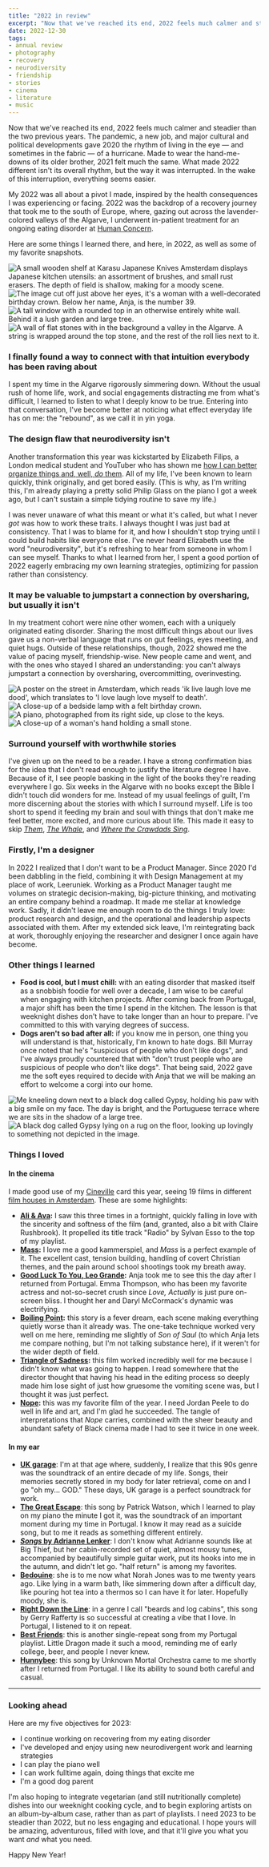 ```yaml
---
title: "2022 in review"
excerpt: "Now that we've reached its end, 2022 feels much calmer and steadier than the two previous years. The pandemic, a new job, and major cultural and political developments gave 2020 the rhythm of living in the eye — and sometimes in the fabric — of a hurricane."
date: 2022-12-30
tags:
- annual review
- photography
- recovery
- neurodiversity
- friendship
- stories
- cinema
- literature
- music
---
```

Now that we've reached its end, 2022 feels much calmer and steadier than the two previous years. The pandemic, a new job, and major cultural and political developments gave 2020 the rhythm of living in the eye — and sometimes in the fabric — of a hurricane. Made to wear the hand-me-downs of its older brother, 2021 felt much the same. What made 2022 different isn't its overall rhythm, but the way it was interrupted. In the wake of this interruption, everything seems easier.

My 2022 was all about a pivot I made, inspired by the health consequences I was experiencing or facing. 2022 was the backdrop of a recovery journey that took me to the south of Europe, where, gazing out across the lavender-colored valleys of the Algarve, I underwent in-patient treatment for an ongoing eating disorder at [Human Concern](https://humanconcern.nl/).

Here are some things I learned there, and here, in 2022, as well as some of my favorite snapshots.

<div class="my-5">
<div class="row">
    <div class="col-md-6">
        <img src="https://res.cloudinary.com/dbi2zounq/image/upload/c_scale,w_700/v1672295755/zinzy.website/2022-in-review-5_tarer9.jpg" alt="A small wooden shelf at Karasu Japanese Knives Amsterdam displays Japanese kitchen utensils: an assortment of brushes, and small rust erasers. The depth of field is shallow, making for a moody scene.">
    </div>
    <div class="col-md-6">
        <img src="https://res.cloudinary.com/dbi2zounq/image/upload/c_scale,w_700/v1672295755/zinzy.website/2022-in-review-4_namvxo.jpg" alt="The image cut off just above her eyes, it's a woman with a well-decorated birthday crown. Below her name, Anja, is the number 39.">
    </div>
</div>
<div class="row mt-3">
    <div class="col-md-6">
        <img src="https://res.cloudinary.com/dbi2zounq/image/upload/c_scale,w_700/v1672295757/zinzy.website/2022-in-review-21_wghwp1.jpg" alt="A tall window with a rounded top in an otherwise entirely white wall. Behind it a lush garden and large tree.">
    </div>
    <div class="col-md-6">
        <img src="https://res.cloudinary.com/dbi2zounq/image/upload/c_scale,w_700/v1672295755/zinzy.website/2022-in-review-9_a74pp8.jpg" alt="A wall of flat stones with in the background a valley in the Algarve. A string is wrapped around the top stone, and the rest of the roll lies next to it.">
    </div>
</div>
</div>

### I finally found a way to connect with that intuition everybody has been raving about
I spent my time in the Algarve rigorously simmering down. Without the usual rush of home life, work, and social engagements distracting me from what's difficult, I learned to listen to what I deeply know to be true. Entering into that conversation, I've become better at noticing what effect everyday life has on me: the "rebound", as we call it in yin yoga.

### The design flaw that neurodiversity isn't
Another transformation this year was kickstarted by Elizabeth Filips, a London medical student and YouTuber who has shown me [how I can better organize things and, well, _do_ them](https://www.youtube.com/watch?v=A2sS00egAzg). All of my life, I've been known to learn quickly, think originally, and get bored easily. (This is why, as I'm writing this, I'm already playing a pretty solid Philip Glass on the piano I got a week ago, but I can't sustain a simple tidying routine to save my life.)

I was never unaware of what this meant or what it's called, but what I never _got_ was how to work these traits. I always thought I was just bad at consistency. That I was to blame for it, and how I shouldn't stop trying until I could build habits like everyone else. I've never heard Elizabeth use the word "neurodiversity", but it's refreshing to hear from someone in whom I can see myself. Thanks to what I learned from her, I spent a good portion of 2022 eagerly embracing my own learning strategies, optimizing for passion rather than consistency.

### It may be valuable to jumpstart a connection by oversharing, but usually it isn't
In my treatment cohort were nine other women, each with a uniquely originated eating disorder. Sharing the most difficult things about our lives gave us a non-verbal language that runs on gut feelings, eyes meeting, and quiet hugs. Outside of these relationships, though, 2022 showed me the value of pacing myself, friendship-wise. New people came and went, and with the ones who stayed I shared an understanding: you can't always jumpstart a connection by oversharing, overcommitting, overinvesting.


<div class="my-5">
<div class="row">
    <div class="col-md-6">
        <img src="https://res.cloudinary.com/dbi2zounq/image/upload/c_scale,w_700/v1672295757/zinzy.website/2022-in-review-17_jqkm4r.jpg" alt="A poster on the street in Amsterdam, which reads 'ik live laugh love me dood', which translates to 'I love laugh love myself to death'.">
    </div>
    <div class="col-md-6">
        <img src="https://res.cloudinary.com/dbi2zounq/image/upload/c_scale,w_700/v1672295758/zinzy.website/2022-in-review-14_kd7qdp.jpg" alt="A close-up of a bedside lamp with a felt birthday crown.">
    </div>
</div>
<div class="row mt-3">
    <div class="col-md-6">
        <img src="https://res.cloudinary.com/dbi2zounq/image/upload/c_scale,w_700/v1672295754/zinzy.website/2022-in-review-15_chnhyh.jpg" alt="A piano, photographed from its right side, up close to the keys.">
    </div>
    <div class="col-md-6">
<img src="https://res.cloudinary.com/dbi2zounq/image/upload/c_scale,w_700/v1672295753/zinzy.website/2022-in-review-8_lotyk1.jpg" alt="A close-up of a woman's hand holding a small stone.">
    </div>
</div>
</div>
 
### Surround yourself with worthwhile stories
I've given up on the need to be a reader. I have a strong confirmation bias for the idea that I don't read enough to justify the literature degree I have. Because of it, I see people basking in the light of the books they're reading everywhere I go. Six weeks in the Algarve with no books except the Bible I didn't touch did wonders for me. Instead of my usual feelings of guilt, I'm more discerning about the stories with which I surround myself. Life is too short to spend it feeding my brain and soul with things that don't make me feel better, more excited, and more curious about life. This made it easy to skip _[Them](https://en.wikipedia.org/wiki/Them_(TV_series)#Reception)_, _[The Whale](https://www.nytimes.com/2022/12/10/opinion/the-whale-film.html)_, and _[Where the Crawdads Sing](https://en.wikipedia.org/wiki/Where_the_Crawdads_Sing)_.

### Firstly, I'm a designer
In 2022 I realized that I don't want to be a Product Manager. Since 2020 I'd been dabbling in the field, combining it with Design Management at my place of work, Leeruniek. Working as a Product Manager taught me volumes on strategic decision-making, big-picture thinking, and motivating an entire company behind a roadmap. It made me stellar at knowledge work. Sadly, it didn't leave me enough room to do the things I truly love: product research and design, and the operational and leadership aspects associated with them. After my extended sick leave, I'm reintegrating back at work, thoroughly enjoying the researcher and designer I once again have become.

### Other things I learned
- **Food is cool, but I must chill:** with an eating disorder that masked itself as a snobbish foodie for well over a decade, I am wise to be careful when engaging with kitchen projects. After coming back from Portugal, a major shift has been the time I spend in the kitchen. The lesson is that weeknight dishes don't have to take longer than an hour to prepare. I've committed to this with varying degrees of success.
- **Dogs aren't so bad after all:** if you know me in person, one thing you will understand is that, historically, I'm known to hate dogs. Bill Murray once noted that he's "suspicious of people who don't like dogs", and I've always proudly countered that with "don't trust people who are suspicious of people who don't like dogs". That being said, 2022 gave me the soft eyes required to decide with Anja that we will be making an effort to welcome a corgi into our home.

<div class="my-5">
<div class="row">
    <div class="col-md-6">
        <img src="https://res.cloudinary.com/dbi2zounq/image/upload/c_scale,w_700/v1672295756/zinzy.website/2022-in-review-22_jtwbwi.jpg" alt="Me kneeling down next to a black dog called Gypsy, holding his paw with a big smile on my face. The day is bright, and the Portuguese terrace where we are sits in the shadow of a large tree.">
    </div>
    <div class="col-md-6">
        <img src="https://res.cloudinary.com/dbi2zounq/image/upload/c_scale,w_700/v1672295757/zinzy.website/2022-in-review-13_o3demr.jpg" alt="A black dog called Gypsy lying on a rug on the floor, looking up lovingly to something not depicted in the image.">
    </div>
</div>
</div>

### Things I loved

#### In the cinema
I made good use of my [Cineville](https://www.cineville.nl/) card this year, seeing 19 films in different [film houses in Amsterdam](https://www.cineville.nl/theaters). These are some highlights:

- **[Ali & Ava](https://www.imdb.com/title/tt11559472/):** I saw this three times in a fortnight, quickly falling in love with the sincerity and softness of the film (and, granted, also a bit with Claire Rushbrook). It propelled its title track "Radio" by Sylvan Esso to the top of my playlist.
- **[Mass](https://www.imdb.com/title/tt11389748/):** I love me a good kammerspiel, and _Mass_ is a perfect example of it. The excellent cast, tension building, handling of covert Christian themes, and the pain around school shootings took my breath away.
- **[Good Luck To You, Leo Grande](https://www.imdb.com/title/tt13352968/):** Anja took me to see this the day after I returned from Portugal. Emma Thompson, who has been my favorite actress and not-so-secret crush since _Love, Actually_ is just pure on-screen bliss. I thought her and Daryl McCormack's dynamic was electrifying.
- **[Boiling Point](https://www.imdb.com/title/tt11127680/):** this story is a fever dream, each scene making everything quietly worse than it already was. The one-take technique worked very well on me here, reminding me slightly of _Son of Saul_ (to which Anja lets me compare nothing, but I'm not talking substance here), if it weren't for the wider depth of field.
- **[Triangle of Sadness](https://www.imdb.com/title/tt7322224/):** this film worked incredibly well for me because I didn't know what was going to happen. I read somewhere that the director thought that having his head in the editing process so deeply made him lose sight of just how gruesome the vomiting scene was, but I thought it was just perfect.
- **[Nope](https://www.imdb.com/title/tt10954984/):** this was my favorite film of the year. I need Jordan Peele to do well in life and art, and I'm glad he succeeded. The tangle of interpretations that _Nope_ carries, combined with the sheer beauty and abundant safety of Black cinema made I had to see it twice in one week.

#### In my ear
- **[UK garage](https://open.spotify.com/playlist/2ubfQRrDsy6MEOKfptWEFt?si=70e6b75a48fa41cd)**: I'm at that age where, suddenly, I realize that this 90s genre was the soundtrack of an entire decade of my life. Songs, their memories secretly stored in my body for later retrieval, come on and I go "oh my... GOD." These days, UK garage is a perfect soundtrack for work.
- **[The Great Escape](https://open.spotify.com/track/1GIPP103zfsythULEpsmdw?si=e8af6a7cd6d74ed5)**: this song by Patrick Watson, which I learned to play on my piano the minute I got it, was the soundtrack of an important moment during my time in Portugal. I know it may read as a suicide song, but to me it reads as something different entirely.
- **[_Songs_ by Adrianne Lenker](https://open.spotify.com/album/2Qt8Z1LB3Fsrf6nhBNsvUJ?si=A9bEvaz7R7SOmX1r86zGTw)**: I don't know what Adrianne sounds like at Big Thief, but her cabin-recorded set of quiet, almost mousy tunes, accompanied by beautifully simple guitar work, put its hooks into me in the autumn, and didn't let go. "half return" is among my favorites.
- **[Bedouine](https://open.spotify.com/artist/6IiZemRMna678qNhiRkYI5?si=CvXOTbiRSiyFo6MnWs8Fcw)**: she is to me now what Norah Jones was to me twenty years ago. Like lying in a warm bath, like simmering down after a difficult day, like pouring hot tea into a thermos so I can have it for later. Hopefully moody, she is.
- **[Right Down the Line](https://open.spotify.com/track/2Xb6wJYGi0QXwURw5WWvI5?si=c4edaf562d154d15)**: in a genre I call "beards and log cabins", this song by Gerry Rafferty is so successful at creating a vibe that I love. In Portugal, I listened to it on repeat.
- **[Best Friends](https://open.spotify.com/track/5qxXZwGd1HEH12g8vRjr4J?si=8da62d3c045447f8)**: this is another single-repeat song from my Portugal playlist. Little Dragon made it such a mood, reminding me of early college, beer, and people I never knew.
- **[Hunnybee](https://open.spotify.com/track/6AAYNz8jXvVlgG9IpYi42Z?si=8b9ae3a327584c3b)**: this song by Unknown Mortal Orchestra came to me shortly after I returned from Portugal. I like its ability to sound both careful and casual.

---

### Looking ahead
Here are my five objectives for 2023:
- I continue working on recovering from my eating disorder
- I've developed and enjoy using new neurodivergent work and learning strategies
- I can play the piano well
- I can work fulltime again, doing things that excite me
- I'm a good dog parent

I'm also hoping to integrate vegetarian (and still nutritionally complete) dishes into our weeknight cooking cycle, and to begin exploring artists on an album-by-album case, rather than as part of playlists. I need 2023 to be steadier than 2022, but no less engaging and educational. I hope yours will be amazing, adventurous, filled with love, and that it'll give you what you want _and_ what you need.

Happy New Year!